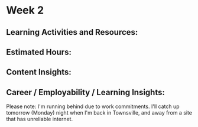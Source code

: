 Week 2
=====


Learning Activities and Resources: 
---------


Estimated Hours:
---------


Content Insights:
-------------


Career / Employability / Learning Insights:
----------


Please note: I'm running behind due to work commitments. I'll catch up tomorrow (Monday) night when I'm back in Townsville, and away from a site that has unreliable internet. 